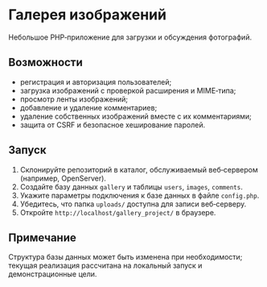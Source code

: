 # Галерея изображений

Небольшое PHP‑приложение для загрузки и обсуждения фотографий.

## Возможности
- регистрация и авторизация пользователей;
- загрузка изображений с проверкой расширения и MIME‑типа;
- просмотр ленты изображений;
- добавление и удаление комментариев;
- удаление собственных изображений вместе с их комментариями;
- защита от CSRF и безопасное хеширование паролей.

## Запуск
1. Склонируйте репозиторий в каталог, обслуживаемый веб‑сервером (например, OpenServer).
2. Создайте базу данных `gallery` и таблицы `users`, `images`, `comments`.
3. Укажите параметры подключения к базе данных в файле `config.php`.
4. Убедитесь, что папка `uploads/` доступна для записи веб‑серверу.
5. Откройте `http://localhost/gallery_project/` в браузере.

## Примечание
Структура базы данных может быть изменена при необходимости; текущая реализация рассчитана на локальный запуск и демонстрационные цели.